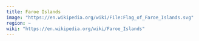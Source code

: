 ```yaml
---
title: Faroe Islands
image: "https://en.wikipedia.org/wiki/File:Flag_of_Faroe_Islands.svg"
region: ~
wiki: "https://en.wikipedia.org/wiki/Faroe_Islands"
---
```

